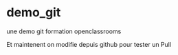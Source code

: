 # demo_git
une demo git formation openclassrooms

Et maintenent on modifie depuis github pour tester un Pull
